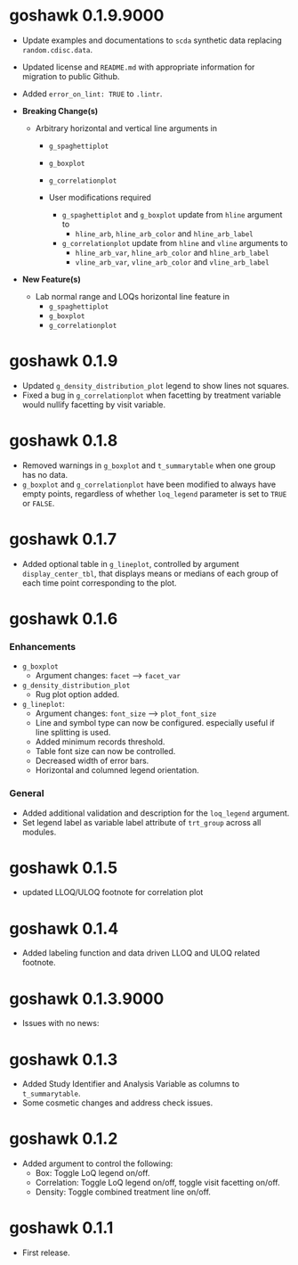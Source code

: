 # goshawk 0.1.9.9000
* Update examples and documentations to `scda` synthetic data replacing `random.cdisc.data`.
* Updated license and `README.md` with appropriate information for migration to public Github.
* Added `error_on_lint: TRUE` to `.lintr`.
* **Breaking Change(s)**

  - Arbitrary horizontal and vertical line arguments in 
    - `g_spaghettiplot`
    - `g_boxplot`
    - `g_correlationplot`

    - User modifications required
      - `g_spaghettiplot` and `g_boxplot` update from `hline` argument to
        - `hline_arb`, `hline_arb_color` and `hline_arb_label`
      - `g_correlationplot` update from `hline` and `vline` arguments to 
        - `hline_arb_var`, `hline_arb_color` and `hline_arb_label`
        - `vline_arb_var`, `vline_arb_color` and `vline_arb_label`

* **New Feature(s)**

  - Lab normal range and LOQs horizontal line feature in 
    - `g_spaghettiplot`
    - `g_boxplot`
    - `g_correlationplot`


# goshawk 0.1.9

* Updated `g_density_distribution_plot` legend to show lines not squares.
* Fixed a bug in `g_correlationplot` when facetting by treatment variable would nullify facetting by visit variable.

# goshawk 0.1.8

* Removed warnings in `g_boxplot` and `t_summarytable` when one group has no data.
* `g_boxplot` and `g_correlationplot` have been modified to always have empty points, regardless of whether `loq_legend` parameter is set to `TRUE` or `FALSE`.

# goshawk 0.1.7

* Added optional table in `g_lineplot`, controlled by argument `display_center_tbl`, that displays means or medians of each group of each time point corresponding to the plot.

# goshawk 0.1.6

### Enhancements
* `g_boxplot`
    - Argument changes: `facet` --> `facet_var`
* `g_density_distribution_plot`
   - Rug plot option added.
* `g_lineplot`:
    - Argument changes: `font_size` --> `plot_font_size`
    - Line and symbol type can now be configured. especially useful if line splitting is used.
    - Added minimum records threshold.
    - Table font size can now be controlled.
    - Decreased width of error bars.
    - Horizontal and columned legend orientation.

### General
* Added additional validation and description for the `loq_legend` argument.
* Set legend label as variable label attribute of `trt_group` across all modules.

# goshawk 0.1.5

* updated LLOQ/ULOQ footnote for correlation plot

# goshawk 0.1.4

* Added labeling function and data driven LLOQ and ULOQ related footnote.

# goshawk 0.1.3.9000

* Issues with no news:

# goshawk 0.1.3

* Added Study Identifier and Analysis Variable as columns to `t_summarytable`.
* Some cosmetic changes and address check issues.

# goshawk 0.1.2

* Added argument to control the following:
  - Box: Toggle LoQ legend on/off.
  - Correlation: Toggle LoQ legend on/off, toggle visit facetting on/off.
  - Density: Toggle combined treatment line on/off.

# goshawk 0.1.1

* First release.
